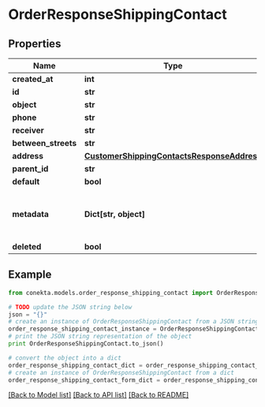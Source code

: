 # OrderResponseShippingContact


## Properties
Name | Type | Description | Notes
------------ | ------------- | ------------- | -------------
**created_at** | **int** |  | [optional] 
**id** | **str** |  | [optional] 
**object** | **str** |  | [optional] 
**phone** | **str** |  | [optional] 
**receiver** | **str** |  | [optional] 
**between_streets** | **str** |  | [optional] 
**address** | [**CustomerShippingContactsResponseAddress**](CustomerShippingContactsResponseAddress.md) |  | [optional] 
**parent_id** | **str** |  | [optional] 
**default** | **bool** |  | [optional] 
**metadata** | **Dict[str, object]** | Metadata associated with the shipping contact | [optional] 
**deleted** | **bool** |  | [optional] 

## Example

```python
from conekta.models.order_response_shipping_contact import OrderResponseShippingContact

# TODO update the JSON string below
json = "{}"
# create an instance of OrderResponseShippingContact from a JSON string
order_response_shipping_contact_instance = OrderResponseShippingContact.from_json(json)
# print the JSON string representation of the object
print OrderResponseShippingContact.to_json()

# convert the object into a dict
order_response_shipping_contact_dict = order_response_shipping_contact_instance.to_dict()
# create an instance of OrderResponseShippingContact from a dict
order_response_shipping_contact_form_dict = order_response_shipping_contact.from_dict(order_response_shipping_contact_dict)
```
[[Back to Model list]](../README.md#documentation-for-models) [[Back to API list]](../README.md#documentation-for-api-endpoints) [[Back to README]](../README.md)


